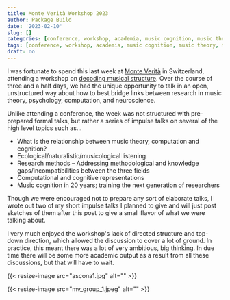 ```yaml
---
title: Monte Verità Workshop 2023
author: Package Build
date: '2023-02-10'
slug: []
categories: [conference, workshop, academia, music cognition, music theory, music science]
tags: [conference, workshop, academia, music cognition, music theory, music science]
draft: no
---
```


I was fortunate to spend this last week at [Monte Verità](https://en.wikipedia.org/wiki/Monte_Verit%C3%A0) in Switzerland, attending a workshop on [decoding musical structure](https://www.epfl.ch/labs/dcml/workshops/decoding-musical-structure-theory-computation-and-neuroscience/).
Over the course of three and a half days, we had the unique opportunity to talk in an open, unstructured way about how to best bridge links between research in music theory, psychology, computation, and neuroscience. 

Unlike attending a conference, the week was not structured with pre-prepared formal talks, but rather a series of impulse talks on several of the high level topics such as...

* What is the relationship between music theory, computation and cognition?
* Ecological/naturalistic/musicological listening
* Research methods – Addressing methodological and knowledge gaps/incompatibilities between the three fields
* Computational and cognitive representations
* Music cognition in 20 years; training the next generation of researchers

Though we were encouraged not to prepare any sort of elaborate talks, I wrote out two of my short impulse talks I planned to give and will just post sketches of them after this post to give a small flavor of what we were talking about. 

I very much enjoyed the workshop's lack of directed structure and top-down direction, which allowed the discussion to cover a lot of ground. 
In practice, this meant there was a lot of very ambitious, big thinking. 
In due time there will be some more academic output as a result from all these discussions, but that will have to wait.


{{< resize-image src="ascona1.jpg" alt="" >}}

{{< resize-image src="mv_group_1.jpeg" alt="" >}}

